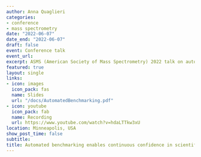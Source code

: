 ```yaml
---
author: Anna Quaglieri
categories:
- conference
- mass spectrometry
date: "2022-06-07"
date_end: "2022-06-07"
draft: false
event: Conference talk
event_url: 
excerpt: ASMS (American Society of Mass Spectrometry) 2022 talk on automated benchmarking.  
featured: true
layout: single
links:
- icon: images
  icon_pack: fas
  name: Slides
  url: "/docs/AutomatedBenchmarking.pdf"
- icon: youtube
  icon_pack: fab
  name: Recording
  url: https://www.youtube.com/watch?v=hdaLTTkw3xU
location: Minneapolis, USA
show_post_time: false
subtitle: 
title: Automated benchmarking enables continuous confidence in scientific software development
---
```

